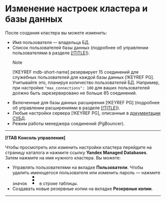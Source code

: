 # Изменение настроек кластера и базы данных

После создания кластера вы можете изменить:

- Имя пользователя — владельца БД.
- Список пользователей базы данных (подробнее об управлении пользователями в разделе [[!TITLE]](cluster-users.md)).
    > [!NOTE]
    > 
    > [!KEYREF mdb-short-name] резервирует 15 соединений для служебных пользователей для каждой базы данных [!KEYREF PG]. Учитывайте это, планируя количество пользователей БД. Например, при настройке `"max_connections": 100` для ваших пользователей должно быть зарезервировано не больше 85 соединений.
- Включенные для базы данных расширения [!KEYREF PG] (подробнее об управлении расширениями в разделе [[!TITLE]](cluster-extensions.md)).
- Любые настройки сервера [!KEYREF PG], описанные в [документации СУБД](https://www.postgresql.org/docs/10/static/runtime-config.html).
- Режим работы менеджера соединений (PgBouncer).

---

**[!TAB Консоль управления]**

Чтобы просмотреть или изменить настройки кластера перейдите на страницу каталога и нажмите ссылку **Yandex Managed Databases**. Затем нажмите на имя нужного кластера.
Вы можете:

- Управлять пользователями на вкладке **Пользователи**. Чтобы удалить имеющегося пользователя или изменить пароль — нажмите значок ![](../../../_assets/vertical-ellipsis.svg) в строке таблицы.
- Создавать новые резервные копии на вкладке **Резервные копии**.
    
---

